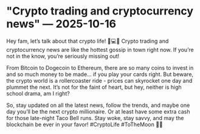 # "Crypto trading and cryptocurrency news" — 2025-10-16

Hey fam, let’s talk about that crypto life! 💸💻🚀 Crypto trading and cryptocurrency news are like the hottest gossip in town right now. If you’re not in the know, you’re seriously missing out!

From Bitcoin to Dogecoin to Ethereum, there are so many coins to invest in and so much money to be made... if you play your cards right. But beware, the crypto world is a rollercoaster ride - prices can skyrocket one day and plummet the next. It’s not for the faint of heart, but hey, neither is high school drama, am I right?

So, stay updated on all the latest news, follow the trends, and maybe one day you’ll be the next crypto millionaire. Or at least have some extra cash for those late-night Taco Bell runs. Stay woke, stay savvy, and may the blockchain be ever in your favor! #CryptoLife #ToTheMoon 🌙✨